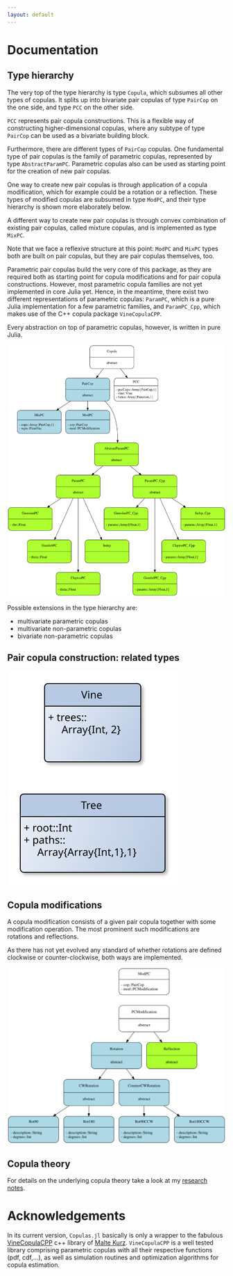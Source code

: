 ```yaml
---
layout: default
---
```


Documentation
=============

Type hierarchy
--------------

The very top of the type hierarchy is type `Copula`, which subsumes
all other types of copulas. It splits up into bivariate pair copulas
of type `PairCop` on the one side, and type `PCC` on the other side.

`PCC` represents pair copula constructions. This is a flexible way of
constructing higher-dimensional copulas, where any subtype of type
`PairCop` can be used as a bivariate building block.

Furthermore, there are different types of `PairCop` copulas. One
fundamental type of pair copulas is the family of parametric copulas,
represented by type `AbstractParamPC`. Parametric copulas also can be
used as starting point for the creation of new pair copulas. 

One way to create new pair copulas is through application of a copula
modification, which for example could be a rotation or a reflection.
These types of modified copulas are subsumed in type `ModPC`, and
their type hierarchy is shown more elaborately below.

A different way to create new pair copulas is through convex
combination of existing pair copulas, called mixture copulas, and is
implemented as type `MixPC`.

Note that we face a reflexive structure at this point: `ModPC` and
`MixPC` types both are built on pair copulas, but they are pair
copulas themselves, too.

Parametric pair copulas build the very core of this package, as they
are required both as starting point for copula modifications and for
pair copula constructions. However, most parametric copula families
are not yet implemented in core Julia yet. Hence, in the meantime,
there exist two different representations of parametric copulas:
`ParamPC`, which is a pure Julia implementation for a few parametric
families, and `ParamPC_Cpp`, which makes use of the C++ copula package
`VineCopulaCPP`.

Every abstraction on top of parametric copulas, however, is written in
pure Julia.

![Type hierarchy](pics/cop_type_hierarchy.svg)

Possible extensions in the type hierarchy are:

- multivariate parametric copulas
- multivariate non-parametric copulas
- bivariate non-parametric copulas


Pair copula construction: related types
---------------------------------------

![PCC](pics/vine_types.svg)


Copula modifications
--------------------

A copula modification consists of a given pair copula together with
some modification operation. The most prominent such modifications are
rotations and reflections.

As there has not yet evolved any standard of whether rotations are
defined clockwise or counter-clockwise, both ways are implemented.

![Copula modifications](pics/cop_modifications.svg)

Copula theory
-------------

For details on the underlying copula theory take a look at my [research
notes](http://cgroll.github.io/copula_theory/index.html).

# Acknowledgements

In its current version, `Copulas.jl` basically is only a wrapper to
the fabulous
[VineCopulaCPP](https://github.com/MalteKurz/VineCopulaCPP) c++
library of [Malte Kurz](https://github.com/MalteKurz). `VineCopulaCPP`
is a well tested library comprising parametric copulas with all
their respective functions (pdf, cdf,...), as well as simulation
routines and optimization algorithms for copula estimation.

